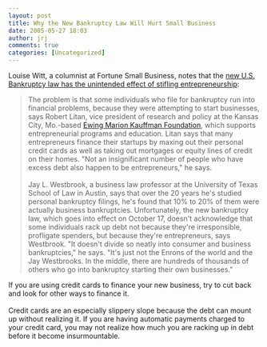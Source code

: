 ```yaml
---
layout: post
title: Why the New Bankruptcy Law Will Hurt Small Business
date: 2005-05-27 18:03
author: jrj
comments: true
categories: [Uncategorized]
---
```

Louise Witt, a columnist at Fortune Small Business, notes that the <a href="http://www.fortune.com/fortune/smallbusiness/answercentral/0,15704,1059930,00.html">new U.S. Bankruptcy law has the unintended effect of stifling entrepreneurship</a>:<blockquote>The problem is that some individuals who file for bankruptcy run into financial problems, because they were attempting to start businesses, says Robert Litan, vice president of research and policy at the Kansas City, Mo.-based <a href="http://www.kauffman.org/">Ewing Marion Kauffman Foundation</a>, which supports entrepreneurial programs and education. Litan says that many entrepreneurs finance their startups by maxing out their personal credit cards as well as taking out mortgages or equity lines of credit on their homes. "Not an insignificant number of people who have excess debt also happen to be entrepreneurs," he says.<br /><br />Jay L. Westbrook, a business law professor at the University of Texas School of Law in Austin, says that over the 20 years he's studied personal bankruptcy filings, he's found that 10% to 20% of them were actually business bankruptcies. Unfortunately, the new bankruptcy law, which goes into effect on October 17, doesn't acknowledge that some individuals rack up debt not because they're irresponsible, profligate spenders, but because they're entrepreneurs, says Westbrook. "It doesn't divide so neatly into consumer and business bankruptcies," he says. "It's just not the Enrons of the world and the Jay Westbrooks. In the middle, there are hundreds of thousands of others who go into bankruptcy starting their own businesses."</blockquote>If you are using credit cards to finance your new business, try to cut back and look for other ways to finance it. <br /><br />Credit cards are an especially slippery slope because the debt can mount up without realizing it. If you are having automatic payments charged to your credit card, you may not realize how much you are racking up in debt before it become insurmountable.
